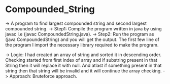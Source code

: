 # Compounded_String
-> A program to find largest compounded string and second largest compounded string.
-> Step1: Compile the program written in java by using javac i.e (javac CompoundedString.java).
-> Step2: Run the program as (java CompoundedString) and you will get the output.
   The first few line of the program I import the necessary library required to make the program.

-> Logic: I had created an array of string and sorted it in descending order. Checking started from first index of array and if substring      present in that String then it will replace it with null. And atlast if something present in that string then that string will be          invalid and it will continue the array checking.
-> Approach: Bruteforce approach.
